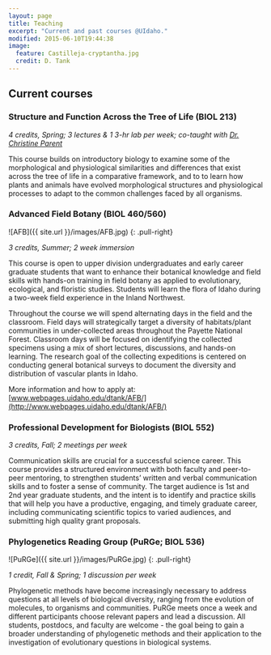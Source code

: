 ```yaml
---
layout: page
title: Teaching
excerpt: "Current and past courses @UIdaho."
modified: 2015-06-10T19:44:38
image:
  feature: Castilleja-cryptantha.jpg
  credit: D. Tank
---
```

## Current courses

### Structure and Function Across the Tree of Life (BIOL 213)

*4 credits, Spring; 3 lectures & 1 3-hr lab per week; co-taught with [Dr. Christine Parent](http://www.uidaho.edu/sci/biology/faculty/christine-parent)*

This course builds on introductory biology to examine some of the morphological and physiological similarities and differences that exist across the tree of life in a comparative framework, and to to learn how plants and animals have evolved morphological structures and physiological processes to adapt to the common challenges faced by all organisms.

### Advanced Field Botany (BIOL 460/560)

![AFB]({{ site.url }}/images/AFB.jpg)
{: .pull-right}

*3 credits, Summer; 2 week immersion*

This course is open to upper division undergraduates and early career graduate students that want to enhance their botanical knowledge and field skills with hands-on training in field botany as applied to evolutionary, ecological, and floristic studies. Students will learn the flora of Idaho during a two-week field experience in the Inland Northwest. 

Throughout the course we will spend alternating days in the field and the classroom.  Field days will strategically target a diversity of habitats/plant communities in under-collected areas throughout the Payette National Forest. Classroom days will be focused on identifying the collected specimens using a mix of short lectures, discussions, and hands-on learning. The research goal of the collecting expeditions is centered on conducting general botanical surveys to document the diversity and distribution of vascular plants in Idaho.

More information and how to apply at: [www.webpages.uidaho.edu/dtank/AFB/](http://www.webpages.uidaho.edu/dtank/AFB/)


### Professional Development for Biologists (BIOL 552)

*3 credits, Fall; 2 meetings per week*

Communication skills are crucial for a successful science career. This course provides a structured environment with both faculty and peer-to-peer mentoring, to strengthen students’ written and verbal communication skills and to foster a sense of community. The target audience is 1st and 2nd year graduate students, and the intent is to identify and practice skills that will help you have a productive, engaging, and timely graduate career, including communicating scientific topics to varied audiences, and submitting high quality grant proposals.

### Phylogenetics Reading Group (PuRGe; BIOL 536)

![PuRGe]({{ site.url }}/images/PuRGe.jpg)
{: .pull-right}

*1 credit, Fall & Spring; 1 discussion per week*

Phylogenetic methods have become increasingly necessary to address questions at all levels of biological diversity, ranging from the evolution of molecules, to organisms and communities. PuRGe meets once a week and different participants choose relevant papers and lead a discussion. All students, postdocs, and faculty are welcome - the goal being to gain a broader understanding of phylogenetic methods and their application to the investigation of evolutionary questions in biological systems.

